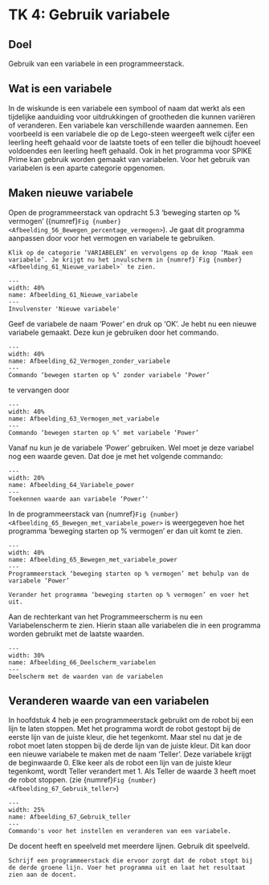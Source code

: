 # TK 4: Gebruik variabele

## Doel
Gebruik van een variabele in een programmeerstack.
 
## Wat is een variabele
In de wiskunde is een variabele een symbool of naam dat werkt als een tijdelijke aanduiding voor uitdrukkingen of grootheden die kunnen variëren of veranderen. Een variabele kan verschillende waarden aannemen. Een voorbeeld is een variabele die op de Lego-steen weergeeft welk cijfer een leerling heeft gehaald voor de laatste toets of een teller die bijhoudt hoeveel voldoendes een leerling heeft gehaald. 
Ook in het programma voor SPIKE Prime kan gebruik worden gemaakt van variabelen. Voor het gebruik van variabelen is een aparte categorie opgenomen.
 

## Maken nieuwe variabele
Open de programmeerstack van opdracht 5.3 ‘beweging starten op % vermogen’ ({numref}`Fig {number} <Afbeelding_56_Bewegen_percentage_vermogen>`). Je gaat dit programma aanpassen door voor het vermogen en variabele te gebruiken.  

```{exercise} Maak en variabele
Klik op de categorie ‘VARIABELEN’ en vervolgens op de knop ‘Maak een variabele’. Je krijgt nu het invulscherm in {numref}`Fig {number} <Afbeelding_61_Nieuwe_variabel>` te zien.                                   
```

```{figure} Figures/Afbeelding_61_Nieuwe_variabele.png
---
width: 40%
name: Afbeelding_61_Nieuwe_variabele
---
Invulvenster 'Nieuwe variabele'
``` 

Geef de variabele de naam ‘Power’ en druk op ‘OK’. Je hebt nu een nieuwe variabele gemaakt. Deze kun je gebruiken door het commando.

```{figure} Figures/Afbeelding_62_Vermogen_zonder_variabele.png
---
width: 40%
name: Afbeelding_62_Vermogen_zonder_variabele
---
Commando ‘bewegen starten op %’ zonder variabele ‘Power’
``` 

te vervangen door

```{figure} Figures/Afbeelding_63_Vermogen_met_variabele.png
---
width: 40%
name: Afbeelding_63_Vermogen_met_variabele
---
Commando ‘bewegen starten op %’ met variabele ‘Power’
``` 

Vanaf nu kun je de variabele ‘Power’ gebruiken. Wel moet je deze variabel nog een waarde geven. Dat doe je met het volgende commando:

```{figure} Figures/Afbeelding_64_Variabele_power.png
---
width: 20%
name: Afbeelding_64_Variabele_power
---
Toekennen waarde aan variabele ‘Power’'
``` 

In de programmeerstack van {numref}`Fig {number} <Afbeelding_65_Bewegen_met_variabele_power>` is weergegeven hoe het programma ‘beweging starten op % vermogen’ er dan uit komt te zien.

```{figure} Figures/Afbeelding_65_Bewegen_met_variabele_power.png
---
width: 40%
name: Afbeelding_65_Bewegen_met_variabele_power
---
Programmeerstack ‘beweging starten op % vermogen’ met behulp van de variabele ‘Power’
``` 

```{exercise} 
Verander het programma ‘beweging starten op % vermogen’ en voer het uit.                                   
```

Aan de rechterkant van het Programmeerscherm is nu een Variabelenscherm te zien. Hierin staan alle variabelen die in een programma worden gebruikt met de laatste waarden.

```{figure} Figures/Afbeelding_66_Deelscherm_variabelen.png
---
width: 30%
name: Afbeelding_66_Deelscherm_variabelen
---
Deelscherm met de waarden van de variabelen
``` 

## Veranderen waarde van een variabelen
In hoofdstuk 4 heb je een programmeerstack gebruikt om de robot bij een lijn te laten stoppen. Met het programma wordt de robot gestopt bij de eerste lijn van de juiste kleur, die het tegenkomt. Maar stel nu dat je de robot moet laten stoppen bij de derde lijn van de juiste kleur. Dit kan door een nieuwe variabele te maken met de naam ‘Teller’. Deze variabele krijgt de beginwaarde 0. Elke keer als de robot een lijn van de juiste kleur tegenkomt, wordt Teller verandert met 1. Als Teller de waarde 3 heeft moet de robot stoppen. (zie {numref}`Fig {number} <Afbeelding_67_Gebruik_teller>`)

```{figure} Figures/Afbeelding_67_Gebruik_teller.png
---
width: 25%
name: Afbeelding_67_Gebruik_teller
---
Commando's voor het instellen en veranderen van een variabele.
``` 

De docent heeft en speelveld met meerdere lijnen. Gebruik dit speelveld.

```{exercise} Stoppen bij groene lijn
Schrijf een programmeerstack die ervoor zorgt dat de robot stopt bij de derde groene lijn. Voer het programma uit en laat het resultaat zien aan de docent.  
```